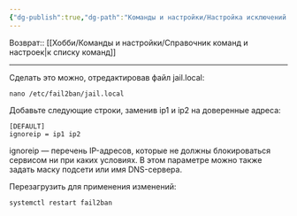 ```yaml
---
{"dg-publish":true,"dg-path":"Команды и настройки/Настройка исключений IP для Fail2Ban.md","permalink":"/komandy-i-nastrojki/nastrojka-isklyuchenij-ip-dlya-fail2-ban/"}
---
```


Возврат:: [[Хобби/Команды и настройки/Справочник команд и настроек\|к списку команд]]

---
Сделать это можно, отредактировав файл jail.local:

```
nano /etc/fail2ban/jail.local
```

Добавьте следующие строки, заменив ip1 и ip2 на доверенные адреса:

```
[DEFAULT]
ignoreip = ip1 ip2
```

ignoreip — перечень IP-адресов, которые не должны блокироваться сервисом ни при каких условиях. В этом параметре можно также задать маску подсети или имя DNS-сервера.

Перезагрузить для применения изменений:

```
systemctl restart fail2ban
```
